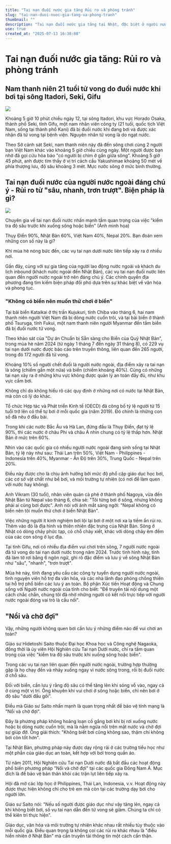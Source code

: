 ```yaml
---
title: "Tai nạn đuối nước gia tăng Rủi ro và phòng tránh"
slug: "tai-nan-duoi-nuoc-gia-tang-va-phong-tranh"
thumbnail: ""
description: "Tai nạn đuối nước gia tăng tại Nhật, đặc biệt ở người nước ngoài. Phân tích rủi ro và các biện pháp phòng tránh."
use: true
created_at: "2025-07-13 16:38:08"
---
```


# Tai nạn đuối nước gia tăng: Rủi ro và phòng tránh

## Nam thanh niên 21 tuổi tử vong do đuối nước khi bơi tại sông Itadori, Seki, Gifu

![](/images/20250713-00668817-gifuweb-000-2-view.webp)

Khoảng 5 giờ 10 phút chiều ngày 12, tại sông Itadori, khu vực Horado Osaka, thành phố Seki, tỉnh Gifu, một nam nhân viên công ty (21 tuổi, quốc tịch Việt Nam, sống tại thành phố Kani) đã bị đuối nước khi đang bơi và được xác nhận đã tử vong tại bệnh viện. Nguyên nhân tử vong là do ngạt nước.

Theo Sở cảnh sát Seki, nam thanh niên này đã đến sông chơi cùng 2 người bạn Việt Nam khác vào khoảng 5 giờ chiều cùng ngày. Một người được bạn nhờ đã gọi cứu hỏa báo "có người bị chìm ở gần giữa sông". Khoảng 5 giờ 45 phút, anh được tìm thấy ở vị trí cách cầu Yakushimae khoảng 50 mét về phía thượng lưu, độ sâu khoảng 3 mét. Mực nước sông ở mức bình thường.

## Tai nạn đuối nước của người nước ngoài đáng chú ý - Rủi ro từ "sâu, nhanh, trơn trượt". Biện pháp là gì?

![](/images/20250713-00000004-mai-000-1-view.webp)

Chuyên gia về tai nạn đuối nước nhấn mạnh tầm quan trọng của việc "kiểm tra độ sâu trước khi xuống sông hoặc biển" (Ảnh minh họa)

Thụy Điển 90%, Nhật Bản 60%, Việt Nam 40%, Nepal 20%. Bạn đoán xem những con số này là gì?

Khi mùa hè nóng bức đến, các vụ tai nạn dưới nước liên tiếp xảy ra ở nhiều nơi.

Gần đây, cùng với sự gia tăng của người lao động nước ngoài và khách du lịch inbound (khách nước ngoài đến Nhật Bản), các vụ tai nạn đuối nước liên quan đến người nước ngoài trở nên đáng chú ý. Các chính quyền địa phương đang tìm kiếm biện pháp đối phó dựa trên sự khác biệt về văn hóa và phong tục.

### "Không có biển nên muốn thử chơi ở biển"

Tại bãi biển Kataikai ở thị trấn Kujukuri, tỉnh Chiba vào tháng 6, hai nam thanh niên người Việt Nam đã bị dòng nước cuốn trôi, và tại bãi biển ở thành phố Tsuruga, tỉnh Fukui, một nam thanh niên người Myanmar đến tắm biển đã bị đuối nước tử vong.

Theo khảo sát của "Dự án Chuẩn bị Sẵn sàng cho Biển của Quỹ Nhật Bản", trong mùa hè năm 2024 (từ ngày 1 tháng 7 đến ngày 31 tháng 8), có 229 vụ tai nạn dưới nước được báo cáo trên truyền thông, liên quan đến 265 người, trong đó 172 người đã tử vong.

Khoảng 10% số người chết đuối là người nước ngoài, địa điểm xảy ra tai nạn là sông (chiếm gần một nửa) và biển (chiếm khoảng 40%). Cũng có những tai nạn xảy ra ở những khu vực không được quản lý an toàn đầy đủ, như khu vực cấm bơi.

Không chỉ do không hiểu rõ các quy định ở những nơi có nước tại Nhật Bản, mà còn có lý do khác.

Tổ chức Hợp tác và Phát triển Kinh tế (OECD) đã công bố tỷ lệ người từ 15 tuổi trở lên có thể tự bơi ở mỗi quốc gia (năm 2019). Đó chính là những con số đã nêu ở đầu bài.

Trong khi các nước Bắc Âu và Hà Lan, đứng đầu là Thụy Điển, đạt tỷ lệ 90%, thì các nước ở châu Phi và châu Á nhìn chung có tỷ lệ thấp hơn. Nhật Bản ở mức trên 60%.

Nhìn vào các quốc gia có nhiều người nước ngoài đang sinh sống tại Nhật Bản, tỷ lệ này như sau: Thái Lan trên 50%, Việt Nam - Philippines - Indonesia trên 40%, Myanmar - Ấn Độ trên 30%, Trung Quốc - Nepal trên 20%.

Điều này được cho là chịu ảnh hưởng bởi mức độ phổ cập giáo dục học bơi, các cơ sở vật chất như bể bơi, và môi trường tự nhiên (có nơi để làm quen với nước hay không).

Anh Vikram (30 tuổi), nhân viên quán cà phê ở thành phố Nagoya, vừa đến Nhật Bản từ Nepal vào tháng 6, chia sẻ: "Tôi từng bơi ở sông, nhưng không phải ai cũng bơi được". Anh nói với ánh mắt sáng ngời: "Nepal không có biển nên tôi muốn thử chơi ở biển Nhật Bản".

Việc những người ít kinh nghiệm bơi lội lại bơi ở một nơi xa lạ tiềm ẩn rủi ro. Thêm vào đó là địa hình và thiên nhiên đặc trưng của Nhật Bản. Sông ở Nhật có dòng chảy phức tạp, có chỗ chảy xiết, khác với dòng chảy êm đềm của các con sông ở lục địa.

Tại tỉnh Gifu, nơi có nhiều địa điểm vui chơi trên sông, 7 người nước ngoài đã tử vong do tai nạn dưới nước trong năm 2024. Trước tình hình này, tỉnh đã làm tờ rơi bằng 6 ngôn ngữ, ghi rõ đặc điểm và lưu ý về sông Nhật Bản như "sâu", "nhanh", "trơn trượt".

Mùa hè này, tỉnh đang yêu cầu các công ty tuyển dụng người nước ngoài, tình nguyện viên hỗ trợ đa văn hóa, và các nhà lãnh đạo phòng chống thiên tai hỗ trợ phổ biến các lưu ý an toàn. Bộ phận Xúc tiến Hoạt động và Chung sống với Người nước ngoài của tỉnh cho biết: "Để truyền tải nội dung một cách chắc chắn, chúng tôi đã nhờ những người có kết nối trực tiếp với người nước ngoài đóng vai trò là cầu nối".

## "Nổi và chờ đợi"

Vậy, những người không quen bơi cần lưu ý những điểm nào để vui chơi an toàn?

Giáo sư Hidetoshi Saito thuộc Đại học Khoa học và Công nghệ Nagaoka, đồng thời là ủy viên Hội Nghiên cứu Tai nạn Dưới nước, chỉ ra tầm quan trọng của việc "kiểm tra độ sâu trước khi xuống sông hoặc biển".

Trong các vụ tai nạn liên quan đến người nước ngoài, trường hợp thường gặp là họ chạy đến và nhảy xuống ngay vì nước sông trong, rồi bị đuối nước ở chỗ sâu.

Đối với biển, cần lưu ý rằng độ sâu có thể tăng lên khi sóng vỗ vào, ngay cả ở cùng một vị trí. Ông khuyên khi vui chơi ở sông hoặc biển, chỉ nên bơi ở độ sâu "dưới đầu gối".

Điều mà Giáo sư Saito nhấn mạnh là quan trọng nhất để bảo vệ tính mạng là "Nổi và chờ đợi".

Đây là phương pháp không hoảng loạn cố gắng bơi khi bị rơi xuống nước hoặc bị dòng nước cuốn trôi, mà là nằm ngửa nổi trên mặt nước và chờ đợi sự giúp đỡ. Ông giải thích: "Không biết bơi cũng không sao, thậm chí không bơi còn tốt hơn".

Tại Nhật Bản, phương pháp này được dạy rộng rãi ở các trường tiểu học như một phần của giáo dục an toàn, kết hợp với bơi trong quần áo.

Từ năm 2011, Hội Nghiên cứu Tai nạn Dưới nước đã bắt đầu các hoạt động phổ biến phương pháp "Nổi và chờ đợi" tại các quốc gia Đông Nam Á. Mục đích là để bảo vệ bản thân khỏi các trận lụt liên tiếp xảy ra.

Hội đã mở các lớp học ở Philippines, Thái Lan, Indonesia, v.v. Hoạt động này được thực hiện không chỉ cho trẻ em mà còn tại các trường dạy bơi cho người lớn.

Giáo sư Saito nói: "Nếu số người được giáo dục như vậy tăng lên, ngay cả khi không biết bơi, số vụ tai nạn dẫn đến tử vong sẽ giảm. Chúng ta chỉ có thể kiên trì thực hiện".

Giáo dục, văn hóa và môi trường tự nhiên khác nhau rất nhiều tùy thuộc vào mỗi quốc gia. Điều quan trọng là không coi các rủi ro khác nhau là "điều hiển nhiên ở Nhật Bản" mà cần truyền tải thông tin một cách cẩn thận.

